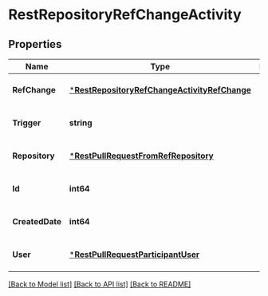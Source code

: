 # RestRepositoryRefChangeActivity

## Properties
Name | Type | Description | Notes
------------ | ------------- | ------------- | -------------
**RefChange** | [***RestRepositoryRefChangeActivityRefChange**](RestRepositoryRefChangeActivity_refChange.md) |  | [optional] [default to null]
**Trigger** | **string** |  | [optional] [default to null]
**Repository** | [***RestPullRequestFromRefRepository**](RestPullRequest_fromRef_repository.md) |  | [optional] [default to null]
**Id** | **int64** |  | [optional] [default to null]
**CreatedDate** | **int64** |  | [optional] [default to null]
**User** | [***RestPullRequestParticipantUser**](RestPullRequestParticipant_user.md) |  | [optional] [default to null]

[[Back to Model list]](../README.md#documentation-for-models) [[Back to API list]](../README.md#documentation-for-api-endpoints) [[Back to README]](../README.md)

